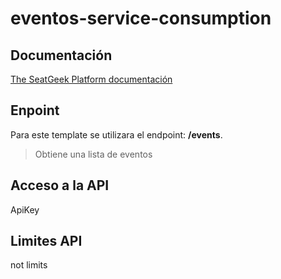 # eventos-service-consumption

## Documentación
[The SeatGeek Platform documentación](@documentation@)
## Enpoint
Para este template se utilizara el endpoint: **/events**.
> Obtiene una lista de eventos
## Acceso a la API
ApiKey
## Limites API
not limits